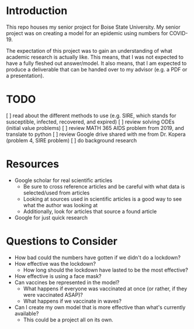 # Introduction
This repo houses my senior project for Boise State University. My senior project was on creating a model for an epidemic using numbers for COVID-19.

The expectation of this project was to gain an understanding of what academic research is actually like. This means, that I was not expected to have a fully fleshed out answer/model. It also means, that I am expected to produce a deliverable that can be handed over to my advisor (e.g. a PDF or a presentation). 

# TODO
[ ] read about the different methods to use (e.g. SIRE, which stands for susceptible, infected, recovered, and expired)
[ ] review solving ODEs (initial value problems)
[ ] review MATH 365 AIDS problem from 2019, and translate to python
[ ] review Google drive shared with me from Dr. Kopera (problem 4, SIRE problem)
[ ] do background research

# Resources
* Google scholar for real scientific articles
  * Be sure to cross reference articles and be careful with what data is selected/used from articles
  * Looking at sources used in scientific articles is a good way to see what the author was looking at
  * Additionally, look for articles that source a found article
* Google for just quick research

# Questions to Consider
* How bad could the numbers have gotten if we didn't do a lockdown?
* How effective was the lockdown?
  * How long should the lockdown have lasted to be the most effective?
* How effective is using a face mask?
* Can vaccines be represented in the model?
  * What happens if everyone was vaccinated at once (or rather, if they were vaccinated ASAP)?
  * What happens if we vaccinate in waves?
* Can I create my own model that is more effective than what's currently available?
  * This could be a project all on its own.
